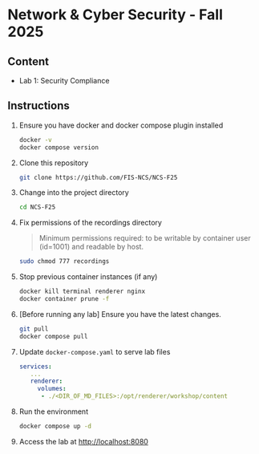 # Network & Cyber Security - Fall 2025

## Content

- Lab 1: Security Compliance

## Instructions

1. Ensure you have docker and docker compose plugin installed

   ```bash
   docker -v
   docker compose version
   ```

2. Clone this repository

   ```bash
   git clone https://github.com/FIS-NCS/NCS-F25
   ```

3. Change into the project directory

   ```bash
   cd NCS-F25
   ```

4. Fix permissions of the recordings directory
   > Minimum permissions required: to be writable by container user (id=1001) and readable by host.

   ```bash
   sudo chmod 777 recordings
   ```

5. Stop previous container instances (if any)

   ```bash
   docker kill terminal renderer nginx
   docker container prune -f
   ```

6. [Before running any lab] Ensure you have the latest changes.

   ```bash
   git pull
   docker compose pull
   ```

7. Update `docker-compose.yaml` to serve lab files 

   ```yaml
   services:
      ...
      renderer:
        volumes:
         - ./<DIR_OF_MD_FILES>:/opt/renderer/workshop/content
   ```

8. Run the environment

   ```bash
   docker compose up -d
   ```

9. Access the lab at <http://localhost:8080>
